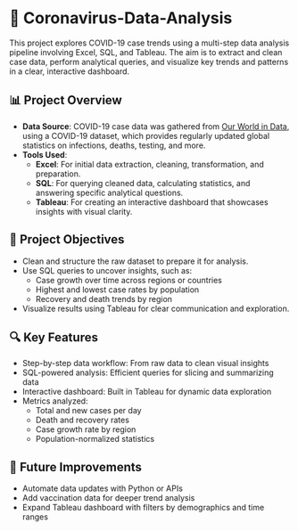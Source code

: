 # 🦠 Coronavirus-Data-Analysis
This project explores COVID-19 case trends using a multi-step data analysis pipeline involving Excel, SQL, and Tableau. The aim is to extract and clean case data, perform analytical queries, and visualize key trends and patterns in a clear, interactive dashboard.

## 📊 Project Overview

- **Data Source**: COVID-19 case data was gathered from [Our World in Data](https://ourworldindata.org/covid-deaths), using a COVID-19 dataset, which provides regularly updated global statistics on infections, deaths, testing, and more.
- **Tools Used**:  
  - **Excel**: For initial data extraction, cleaning, transformation, and preparation.
  - **SQL**: For querying cleaned data, calculating statistics, and answering specific analytical questions.
  - **Tableau**: For creating an interactive dashboard that showcases insights with visual clarity.

## 🎯 Project Objectives

- Clean and structure the raw dataset to prepare it for analysis.
- Use SQL queries to uncover insights, such as:
  - Case growth over time across regions or countries
  - Highest and lowest case rates by population
  - Recovery and death trends by region
- Visualize results using Tableau for clear communication and exploration.

## 🔍 Key Features

- Step-by-step data workflow: From raw data to clean visual insights
- SQL-powered analysis: Efficient queries for slicing and summarizing data
- Interactive dashboard: Built in Tableau for dynamic data exploration
- Metrics analyzed:
  - Total and new cases per day
  - Death and recovery rates
  - Case growth rate by region
  - Population-normalized statistics

## 📌 Future Improvements

- Automate data updates with Python or APIs
- Add vaccination data for deeper trend analysis
- Expand Tableau dashboard with filters by demographics and time ranges
